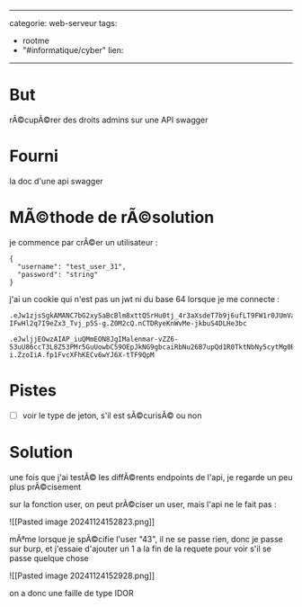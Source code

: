 <script src="../../../js/password-protect.js"></script>

---
categorie: web-serveur
tags:
  - rootme
  - "#informatique/cyber"
lien:
---

# But

rÃ©cupÃ©rer des droits admins sur une API swagger

# Fourni


la doc d'une api swagger 

# MÃ©thode de rÃ©solution

je commence par crÃ©er un utilisateur : 
```
{
  "username": "test_user_31",
  "password": "string"
}
```


j'ai un cookie qui n'est pas un jwt ni du base 64 lorsque je me connecte :

```
.eJw1zjsSgkAMANC7bG2xySaBcBlm8xttQSrHu0tj_4r3aXsdeT7b9j6ufLT9FW1r0JUmVa7hYGI2sGSlQQSTBbtOE04akT4EakHiZEMhzTWdemFy6DqxdGrFwGGQTH6D3gmi3DiMhUqcigwCaZk-IFwHl2q7I9eZx3_Tvj_p5S-g.Z0M2cQ.nCTDRyeKnWvMe-jkbuS4DLHe3bc 
```


```
.eJwljjEOwzAIAP_iuQMmEON8JgIMalenmar-vZZ6-53uU86ccT3L8Z53PMr5GuUowbC59OEpJkNG9gbcaiRbNu26B7upQd1R0TktNbNy5cytMg0BNAVUYySUBXXvK2RsGzlQ1q4NCQTDQSWEzZVxEC27E5c1cl8x_zdYvj8oGC-i.ZzoIiA.fp1FvcXFhKECv6wYJ6X-tTF9QpM
```

# Pistes

- [ ] voir le type de jeton, s'il est sÃ©curisÃ© ou non


# Solution

une fois que j'ai testÃ© les diffÃ©rents endpoints de l'api, je regarde un peu plus prÃ©cisement 

sur la fonction user, on peut prÃ©ciser un user, mais l'api ne le fait pas : 

![[Pasted image 20241124152823.png]]


mÃªme lorsque je  spÃ©cifie l'user "43", il ne se passe rien, donc je passe sur burp, et j'essaie d'ajouter un 1 a la fin de la requete pour voir s'il se passe quelque chose


![[Pasted image 20241124152928.png]]


on a donc une faille de type IDOR